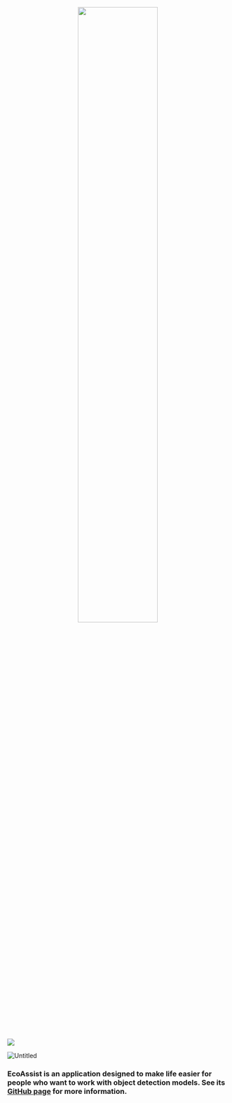 <html>
  <head>
    <meta name="google-site-verification" content="Fa9AuK39hAqDGEC7hr32UtxcVsVJ-qLHsZ34C2brsd0" />
  </head>
  <p align="center">
    <img src="https://github.com/PetervanLunteren/EcoAssist/blob/main/imgs/logo_large.png" width=60% height="auto"/>
  </p>
</html>

![](https://github.com/PetervanLunteren/EcoAssist/blob/main/imgs/logo_large.png)

<img src="https://github.com/PetervanLunteren/EcoAssist/blob/main/imgs/logo_large.png" alt="Untitled" />

### EcoAssist is an application designed to make life easier for people who want to work with object detection models. See its [GitHub page](https://github.com/PetervanLunteren/EcoAssist/blob/main/README.md) for more information.
